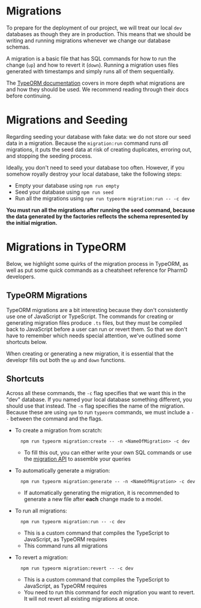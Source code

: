 # Migrations
To prepare for the deployment of our project, we will treat our local `dev` databases as though they are in production. This means that we should be writing and running migrations whenever we change our database schemas.

A migration is a basic file that has SQL commands for how to run the change (`up`) and how to revert it (`down`). Running a migration uses files generated with timestamps and simply runs all of them sequentially.

The [TypeORM documentation](https://github.com/typeorm/typeorm/blob/master/docs/migrations.md#migrations) covers in more depth what migrations are and how they should be used. We recommend reading through their docs before continuing.

# Migrations and Seeding
Regarding seeding your database with fake data: we do not store our seed data in a migration. Because the `migration:run` command runs *all* migrations, it puts the seed data at risk of creating duplicates, erroring out, and stopping the seeding process.

Ideally, you don't need to seed your database too often. However, if you somehow royally destroy your local database, take the following steps:

* Empty your database using `npm run empty`
* Seed your database using `npm run seed`
* Run all the migrations using `npm run typeorm migration:run -- -c dev`

**You must run all the migrations after running the seed command, because the data generated by the factories reflects the schema represented by the initial migration.**

# Migrations in TypeORM
Below, we highlight some quirks of the migration process in TypeORM, as well as put some quick commands as a cheatsheet reference for PharmD developers.

## TypeORM Migrations
TypeORM migrations are a bit interesting because they don't consistently use one of JavaScript or TypeScript. The commands for creating or generating migration files produce `.ts` files, but they must be compiled back to JavaScript before a user can run or revert them. So that we don't have to remember which needs special attention, we've outlined some shortcuts below.

When creating or generating a new migration, it is essential that the developr fills out both the `up` and `down` functions.

## Shortcuts
Across all these commands, the `-c` flag specifies that we want this in the "dev" database. If you named your local database something different, you should use that instead. The `-n` flag specifies the name of the migration. Because these are using `npm` to run `typeorm` commands, we must include a `--` between the command and the flags.

* To create a migration from scratch:

        npm run typeorm migration:create -- -n <NameOfMigration> -c dev
    * To fill this out, you can either write your own SQL commands or use the [migration API](https://github.com/typeorm/typeorm/blob/master/docs/migrations.md#using-migration-api-to-write-migrations) to assemble your queries
* To automatically generate a migration:

        npm run typeorm migration:generate -- -n <NameOfMigration> -c dev
    * If automatically generating the migration, it is recommended to generate a new file after **each** change made to a model.
* To run all migrations:

        npm run typeorm migration:run -- -c dev
    * This is a custom command that compiles the TypeScript to JavaScript, as TypeORM requires
    * This command runs all migrations
* To revert a migration:

        npm run typeorm migration:revert -- -c dev
    * This is a custom command that compiles the TypeScript to JavaScript, as TypeORM requires
    * You need to run this command for *each* migration you want to revert. It will not revert all existing migrations at once.